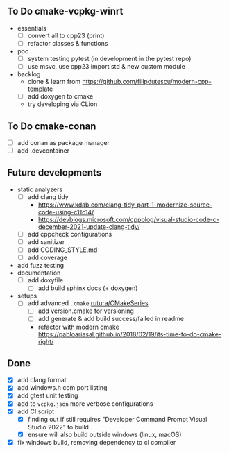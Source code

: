 ## To Do cmake-vcpkg-winrt
- essentials
   - [ ] convert all to cpp23 (print)
   - [ ] refactor classes & functions
- poc
   - [ ] system testing pytest (in development in the pytest repo)
   - [ ] use msvc, use cpp23 import std & new custom module
- backlog
   - clone & learn from https://github.com/filipdutescu/modern-cpp-template
   - [ ] add doxygen to cmake
   - try developing via CLion

## To Do cmake-conan
- [ ] add conan as package manager
- [ ] add .devcontainer

## Future developments
- static analyzers
   - [ ] add clang tidy
      - https://www.kdab.com/clang-tidy-part-1-modernize-source-code-using-c11c14/
      - https://devblogs.microsoft.com/cppblog/visual-studio-code-c-december-2021-update-clang-tidy/
   - [ ] add cppcheck configurations
   - [ ] add sanitizer
   - [ ] add CODING_STYLE.md
   - [ ] add coverage
- add fuzz testing
- documentation
   - [ ] add doxyfile
      - [ ] add build sphinx docs (+ doxygen)	
- setups
   - [ ] add advanced `.cmake` [rutura/CMakeSeries](https://github.com/rutura/CMakeSeries/tree/main/Ep034/rooster/cmake)
      - [ ] add version.cmake for versioning
      - [ ] add generate & add build success/failed in readme
      - refactor with modern cmake https://pabloariasal.github.io/2018/02/19/its-time-to-do-cmake-right/

## Done
- [x] add clang format
- [x] add windows.h com port listing
- [x] add gtest unit testing
- [x] add to `vcpkg.json` more verbose configurations
- [x] add CI script
	- [x] finding out if still requires "Developer Command Prompt Visual Studio 2022" to build
	- [x] ensure will also build outside windows (linux, macOS)
- [x] fix windows build, removing dependency to cl compiler